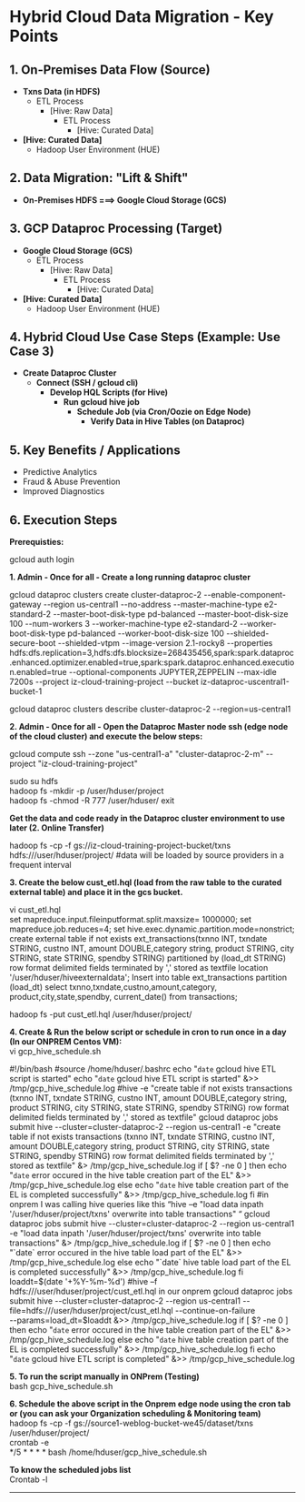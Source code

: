 # Hybrid Cloud Data Migration - Key Points


## 1. On-Premises Data Flow (Source)

* **Txns Data (in HDFS)**
    * ETL Process
        * [Hive: Raw Data]
            * ETL Process
                * [Hive: Curated Data]
* **[Hive: Curated Data]**
    * Hadoop User Environment (HUE)



## 2. Data Migration: "Lift & Shift"

* **On-Premises HDFS ===> Google Cloud Storage (GCS)**



## 3. GCP Dataproc Processing (Target)

* **Google Cloud Storage (GCS)**
    * ETL Process
        * [Hive: Raw Data]
            * ETL Process
                * [Hive: Curated Data]
* **[Hive: Curated Data]**
    * Hadoop User Environment (HUE)



## 4. Hybrid Cloud Use Case Steps (Example: Use Case 3)

* **Create Dataproc Cluster**
    * **Connect (SSH / gcloud cli)**
        * **Develop HQL Scripts (for Hive)**
            * **Run gcloud hive job**
                * **Schedule Job (via Cron/Oozie on Edge Node)**
                    * **Verify Data in Hive Tables (on Dataproc)**



## 5. Key Benefits / Applications

* Predictive Analytics
* Fraud & Abuse Prevention
* Improved Diagnostics



## 6. Execution Steps

**Prerequisties:**

gcloud auth login

**1. Admin - Once for all - Create a long running dataproc cluster**

gcloud dataproc clusters create cluster-dataproc-2 --enable-component-gateway --region us-central1 --no-address --master-machine-type e2-standard-2 --master-boot-disk-type pd-balanced --master-boot-disk-size 100 --num-workers 3 --worker-machine-type e2-standard-2 --worker-boot-disk-type pd-balanced --worker-boot-disk-size 100 --shielded-secure-boot --shielded-vtpm --image-version 2.1-rocky8 --properties hdfs:dfs.replication=3,hdfs:dfs.blocksize=268435456,spark:spark.dataproc.enhanced.optimizer.enabled=true,spark:spark.dataproc.enhanced.execution.enabled=true --optional-components JUPYTER,ZEPPELIN --max-idle 7200s --project iz-cloud-training-project --bucket iz-dataproc-uscentral1-bucket-1

gcloud dataproc clusters describe cluster-dataproc-2 --region=us-central1

**2. Admin - Once for all - Open the Dataproc Master node ssh (edge node of the cloud cluster) and execute the below steps:**

gcloud compute ssh --zone "us-central1-a" "cluster-dataproc-2-m" --project "iz-cloud-training-project"
 
sudo su hdfs  
hadoop fs -mkdir -p /user/hduser/project  
hadoop fs -chmod -R 777 /user/hduser/
exit

**Get the data and code ready in the Dataproc cluster environment to use later (2. Online Transfer)**

hadoop fs -cp -f gs://iz-cloud-training-project-bucket/txns hdfs:///user/hduser/project/ #data will be loaded by source providers in a frequent interval

**3. Create the below cust_etl.hql (load from the raw table to the curated external table) and place it in the gcs bucket.**

vi cust_etl.hql  
set mapreduce.input.fileinputformat.split.maxsize= 1000000;
set mapreduce.job.reduces=4;
set hive.exec.dynamic.partition.mode=nonstrict;
create external table if not exists ext_transactions(txnno INT, txndate STRING, custno INT, amount DOUBLE,category string, product STRING, city STRING, state STRING, spendby STRING) partitioned by (load_dt STRING)
row format delimited fields terminated by ','
stored as textfile
location '/user/hduser/hiveexternaldata';
Insert into table ext_transactions partition (load_dt)  select txnno,txndate,custno,amount,category, product,city,state,spendby, current_date() from transactions;

hadoop fs -put cust_etl.hql /user/hduser/project/

**4. Create & Run the below script or schedule in cron to run once in a day (In our ONPREM Centos VM):**  
vi gcp_hive_schedule.sh

#!/bin/bash
#source /home/hduser/.bashrc
echo "`date` gcloud hive ETL script is started"
echo "`date` gcloud hive ETL script is started" &>> /tmp/gcp_hive_schedule.log
#hive -e "create table if not exists transactions (txnno INT, txndate STRING, custno INT, amount DOUBLE,category string, product STRING, city STRING, state STRING, spendby STRING) row format delimited fields terminated by ',' stored as textfile"
gcloud dataproc jobs submit hive --cluster=cluster-dataproc-2 --region us-central1 -e "create table if not exists transactions (txnno INT, txndate STRING, custno INT, amount DOUBLE,category string, product STRING, city STRING, state STRING, spendby STRING) row format delimited fields terminated by ',' stored as textfile" &> /tmp/gcp_hive_schedule.log
if [ $? -ne 0 ]
then
echo "`date` error occured in the hive table creation part of the EL" &>> /tmp/gcp_hive_schedule.log
else
echo "`date` hive table creation part of the EL is completed successfully" &>> /tmp/gcp_hive_schedule.log
fi 
#in onprem I was calling hive queries like this “hive –e "load data inpath '/user/hduser/project/txns' overwrite into table transactions" “
gcloud dataproc jobs submit hive --cluster=cluster-dataproc-2 --region us-central1 -e "load data inpath '/user/hduser/project/txns' overwrite into table transactions" &> /tmp/gcp_hive_schedule.log
if [ $? -ne 0 ]
then
echo "`date` error occured in the hive table load part of the EL" &>> /tmp/gcp_hive_schedule.log
else
echo "`date` hive table load part of the EL is completed successfully" &>> /tmp/gcp_hive_schedule.log
fi 
loaddt=$(date '+%Y-%m-%d')
#hive –f hdfs:///user/hduser/project/cust_etl.hql in our onprem
gcloud dataproc jobs submit hive --cluster=cluster-dataproc-2 --region us-central1 --file=hdfs:///user/hduser/project/cust_etl.hql --continue-on-failure \
--params=load_dt=$loaddt &>> /tmp/gcp_hive_schedule.log
if [ $? -ne 0 ]
then
echo "`date` error occured in the hive table creation part of the EL" &>> /tmp/gcp_hive_schedule.log
else
echo "`date` hive table creation part of the EL is completed successfully" &>> /tmp/gcp_hive_schedule.log
fi
echo "`date` gcloud hive ETL script is completed" &>> /tmp/gcp_hive_schedule.log

**5. To run the script manually in ONPrem (Testing)**  
bash gcp_hive_schedule.sh


**6. Schedule the above script in the Onprem edge node using the cron tab or (you can ask your Organization scheduling & Monitoring team)**  
hadoop fs -cp -f gs://source1-weblog-bucket-we45/dataset/txns /user/hduser/project/  
crontab -e  
*/5 * * * * bash /home/hduser/gcp_hive_schedule.sh

**To know the scheduled jobs list**  
Crontab -l

---